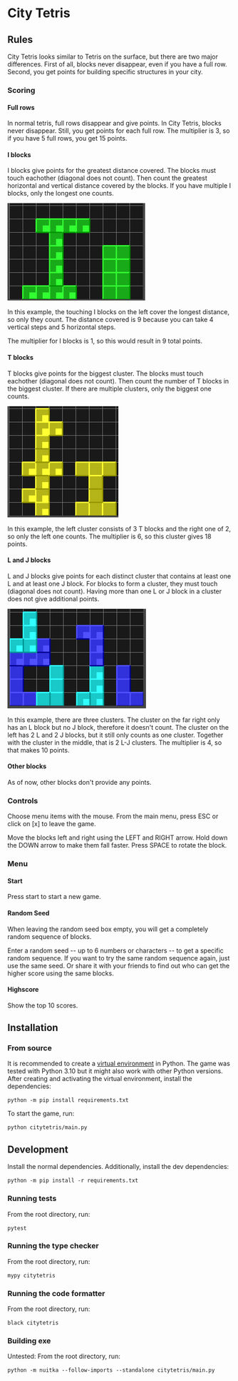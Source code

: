 # City Tetris

## Rules

City Tetris looks similar to Tetris on the surface, but there are two major differences. First of all, blocks never disappear, even if you have a full row. Second, you get points for building specific structures in your city.

### Scoring

#### Full rows

In normal tetris, full rows disappear and give points. In City Tetris, blocks never disappear. Still, you get points for each full row. The multiplier is 3, so if you have 5 full rows, you get 15 points.

#### I blocks

I blocks give points for the greatest distance covered. The blocks must touch eachother (diagonal does not count). Then count the greatest horizontal and vertical distance covered by the blocks. If you have multiple I blocks, only the longest one counts.

![iblocks](./assets/rules/I-block.png)

In this example, the touching I blocks on the left cover the longest distance, so only they count. The distance covered is 9 because you can take 4 vertical steps and 5 horizontal steps.

The multiplier for I blocks is 1, so this would result in 9 total points.

#### T blocks

T blocks give points for the biggest cluster. The blocks must touch eachother (diagonal does not count). Then count the number of T blocks in the biggest cluster. If there are multiple clusters, only the biggest one counts.

![tblocks](./assets/rules/T-block.png)

In this example, the left cluster consists of 3 T blocks and the right one of 2, so only the left one counts. The multiplier is 6, so this cluster gives 18 points.

#### L and J blocks

L and J blocks give points for each distinct cluster that contains at least one L and at least one J block. For blocks to form a cluster, they must touch (diagonal does not count). Having more than one L or J block in a cluster does not give additional points.

![ljblocks](./assets/rules/L-J-blocks.png)

In this example, there are three clusters. The cluster on the far right only has an L block but no J block, therefore it doesn't count. The cluster on the left has 2 L and 2 J blocks, but it still only counts as one cluster. Together with the cluster in the middle, that is 2 L-J clusters. The multiplier is 4, so that makes 10 points.

#### Other blocks

As of now, other blocks don't provide any points.

### Controls

Choose menu items with the mouse. From the main menu, press ESC or click on [x] to leave the game.

Move the blocks left and right using the LEFT and RIGHT arrow. Hold down the DOWN arrow to make them fall faster. Press SPACE to rotate the block.

### Menu

#### Start

Press start to start a new game.

#### Random Seed

When leaving the random seed box empty, you will get a completely random sequence of blocks.

Enter a random seed -- up to 6 numbers or characters -- to get a specific random sequence. If you want to try the same random sequence again, just use the same seed. Or share it with your friends to find out who can get the higher score using the same blocks.

#### Highscore

Show the top 10 scores.

## Installation

### From source

It is recommended to create a [virtual environment](https://docs.python.org/3/tutorial/venv.html) in Python. The game was tested with Python 3.10 but it might also work with other Python versions. After creating and activating the virtual environment, install the dependencies:

```
python -m pip install requirements.txt
```

To start the game, run:

```
python citytetris/main.py
```

## Development

Install the normal dependencies. Additionally, install the dev dependencies:

```
python -m pip install -r requirements.txt
```

### Running tests

From the root directory, run:

```
pytest
```

### Running the type checker


From the root directory, run:

```
mypy citytetris
```

### Running the code formatter

From the root directory, run:

```
black citytetris
```

### Building exe

Untested: From the root directory, run:

```
python -m nuitka --follow-imports --standalone citytetris/main.py
```
